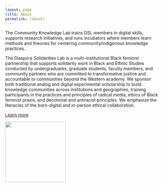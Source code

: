 ```yaml
---
layout: page
title: About
permalink: /about/
---
```


The Community Knowledge Lab trains DSL members in digital skills, supports research initiatives, and runs incubators where members learn methods and theories for centering community/indigenous knowledge practices.

The Diaspora Solidarities Lab is a multi-institutional Black feminist partnership that supports solidarity work in Black and Ethnic Studies conducted by undergraduates, graduate students, faculty members, and community partners who are committed to transformative justice and accountable to communities beyond the Western academy. We sponsor both traditional analog and digital experimental scholarship to build knowledge communities across institutions and geographies, training participants in the practices and principles of radical media, ethics of Black feminist praxis, and decolonial and antiracist principles. We emphasize the literacies of the born-digital and in-person ethical collaboration. 

[Learn more](http://dslprojects.org)

<a href="http://dslprojects.org"><img src="http://ckl.dslprojects.org/DSL_Logo_tangerine.png" width="196" height="196"></a>
